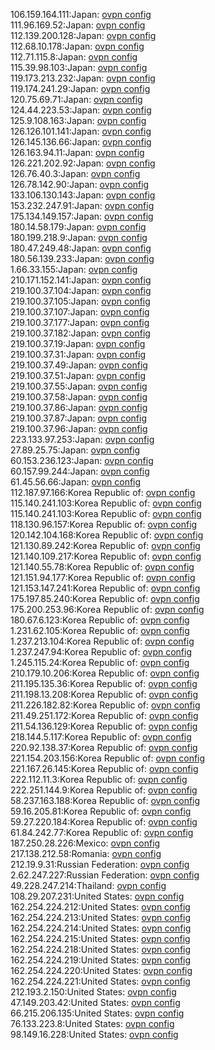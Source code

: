 106.159.164.111:Japan: [ovpn config](vpn/106_159_164_111.ovpn)  
111.96.169.52:Japan: [ovpn config](vpn/111_96_169_52.ovpn)  
112.139.200.128:Japan: [ovpn config](vpn/112_139_200_128.ovpn)  
112.68.10.178:Japan: [ovpn config](vpn/112_68_10_178.ovpn)  
112.71.115.8:Japan: [ovpn config](vpn/112_71_115_8.ovpn)  
115.39.98.103:Japan: [ovpn config](vpn/115_39_98_103.ovpn)  
119.173.213.232:Japan: [ovpn config](vpn/119_173_213_232.ovpn)  
119.174.241.29:Japan: [ovpn config](vpn/119_174_241_29.ovpn)  
120.75.69.71:Japan: [ovpn config](vpn/120_75_69_71.ovpn)  
124.44.223.53:Japan: [ovpn config](vpn/124_44_223_53.ovpn)  
125.9.108.163:Japan: [ovpn config](vpn/125_9_108_163.ovpn)  
126.126.101.141:Japan: [ovpn config](vpn/126_126_101_141.ovpn)  
126.145.136.66:Japan: [ovpn config](vpn/126_145_136_66.ovpn)  
126.163.94.11:Japan: [ovpn config](vpn/126_163_94_11.ovpn)  
126.221.202.92:Japan: [ovpn config](vpn/126_221_202_92.ovpn)  
126.76.40.3:Japan: [ovpn config](vpn/126_76_40_3.ovpn)  
126.78.142.90:Japan: [ovpn config](vpn/126_78_142_90.ovpn)  
133.106.130.143:Japan: [ovpn config](vpn/133_106_130_143.ovpn)  
153.232.247.91:Japan: [ovpn config](vpn/153_232_247_91.ovpn)  
175.134.149.157:Japan: [ovpn config](vpn/175_134_149_157.ovpn)  
180.14.58.179:Japan: [ovpn config](vpn/180_14_58_179.ovpn)  
180.199.218.9:Japan: [ovpn config](vpn/180_199_218_9.ovpn)  
180.47.249.48:Japan: [ovpn config](vpn/180_47_249_48.ovpn)  
180.56.139.233:Japan: [ovpn config](vpn/180_56_139_233.ovpn)  
1.66.33.155:Japan: [ovpn config](vpn/1_66_33_155.ovpn)  
210.171.152.141:Japan: [ovpn config](vpn/210_171_152_141.ovpn)  
219.100.37.104:Japan: [ovpn config](vpn/219_100_37_104.ovpn)  
219.100.37.105:Japan: [ovpn config](vpn/219_100_37_105.ovpn)  
219.100.37.107:Japan: [ovpn config](vpn/219_100_37_107.ovpn)  
219.100.37.177:Japan: [ovpn config](vpn/219_100_37_177.ovpn)  
219.100.37.182:Japan: [ovpn config](vpn/219_100_37_182.ovpn)  
219.100.37.19:Japan: [ovpn config](vpn/219_100_37_19.ovpn)  
219.100.37.31:Japan: [ovpn config](vpn/219_100_37_31.ovpn)  
219.100.37.49:Japan: [ovpn config](vpn/219_100_37_49.ovpn)  
219.100.37.51:Japan: [ovpn config](vpn/219_100_37_51.ovpn)  
219.100.37.55:Japan: [ovpn config](vpn/219_100_37_55.ovpn)  
219.100.37.58:Japan: [ovpn config](vpn/219_100_37_58.ovpn)  
219.100.37.86:Japan: [ovpn config](vpn/219_100_37_86.ovpn)  
219.100.37.87:Japan: [ovpn config](vpn/219_100_37_87.ovpn)  
219.100.37.96:Japan: [ovpn config](vpn/219_100_37_96.ovpn)  
223.133.97.253:Japan: [ovpn config](vpn/223_133_97_253.ovpn)  
27.89.25.75:Japan: [ovpn config](vpn/27_89_25_75.ovpn)  
60.153.236.123:Japan: [ovpn config](vpn/60_153_236_123.ovpn)  
60.157.99.244:Japan: [ovpn config](vpn/60_157_99_244.ovpn)  
61.45.56.66:Japan: [ovpn config](vpn/61_45_56_66.ovpn)  
112.187.97.166:Korea Republic of: [ovpn config](vpn/112_187_97_166.ovpn)  
115.140.241.103:Korea Republic of: [ovpn config](vpn/115_140_241_103.ovpn)  
115.140.241.103:Korea Republic of: [ovpn config](vpn/115_140_241_103.ovpn)  
118.130.96.157:Korea Republic of: [ovpn config](vpn/118_130_96_157.ovpn)  
120.142.104.168:Korea Republic of: [ovpn config](vpn/120_142_104_168.ovpn)  
121.130.89.242:Korea Republic of: [ovpn config](vpn/121_130_89_242.ovpn)  
121.140.109.217:Korea Republic of: [ovpn config](vpn/121_140_109_217.ovpn)  
121.140.55.78:Korea Republic of: [ovpn config](vpn/121_140_55_78.ovpn)  
121.151.94.177:Korea Republic of: [ovpn config](vpn/121_151_94_177.ovpn)  
121.153.147.241:Korea Republic of: [ovpn config](vpn/121_153_147_241.ovpn)  
175.197.85.240:Korea Republic of: [ovpn config](vpn/175_197_85_240.ovpn)  
175.200.253.96:Korea Republic of: [ovpn config](vpn/175_200_253_96.ovpn)  
180.67.6.123:Korea Republic of: [ovpn config](vpn/180_67_6_123.ovpn)  
1.231.62.105:Korea Republic of: [ovpn config](vpn/1_231_62_105.ovpn)  
1.237.213.104:Korea Republic of: [ovpn config](vpn/1_237_213_104.ovpn)  
1.237.247.94:Korea Republic of: [ovpn config](vpn/1_237_247_94.ovpn)  
1.245.115.24:Korea Republic of: [ovpn config](vpn/1_245_115_24.ovpn)  
210.179.10.206:Korea Republic of: [ovpn config](vpn/210_179_10_206.ovpn)  
211.195.135.36:Korea Republic of: [ovpn config](vpn/211_195_135_36.ovpn)  
211.198.13.208:Korea Republic of: [ovpn config](vpn/211_198_13_208.ovpn)  
211.226.182.82:Korea Republic of: [ovpn config](vpn/211_226_182_82.ovpn)  
211.49.251.172:Korea Republic of: [ovpn config](vpn/211_49_251_172.ovpn)  
211.54.136.129:Korea Republic of: [ovpn config](vpn/211_54_136_129.ovpn)  
218.144.5.117:Korea Republic of: [ovpn config](vpn/218_144_5_117.ovpn)  
220.92.138.37:Korea Republic of: [ovpn config](vpn/220_92_138_37.ovpn)  
221.154.203.156:Korea Republic of: [ovpn config](vpn/221_154_203_156.ovpn)  
221.167.26.145:Korea Republic of: [ovpn config](vpn/221_167_26_145.ovpn)  
222.112.11.3:Korea Republic of: [ovpn config](vpn/222_112_11_3.ovpn)  
222.251.144.9:Korea Republic of: [ovpn config](vpn/222_251_144_9.ovpn)  
58.237.163.188:Korea Republic of: [ovpn config](vpn/58_237_163_188.ovpn)  
59.16.205.81:Korea Republic of: [ovpn config](vpn/59_16_205_81.ovpn)  
59.27.220.184:Korea Republic of: [ovpn config](vpn/59_27_220_184.ovpn)  
61.84.242.77:Korea Republic of: [ovpn config](vpn/61_84_242_77.ovpn)  
187.250.28.226:Mexico: [ovpn config](vpn/187_250_28_226.ovpn)  
217.138.212.58:Romania: [ovpn config](vpn/217_138_212_58.ovpn)  
212.19.9.31:Russian Federation: [ovpn config](vpn/212_19_9_31.ovpn)  
2.62.247.227:Russian Federation: [ovpn config](vpn/2_62_247_227.ovpn)  
49.228.247.214:Thailand: [ovpn config](vpn/49_228_247_214.ovpn)  
108.29.207.231:United States: [ovpn config](vpn/108_29_207_231.ovpn)  
162.254.224.212:United States: [ovpn config](vpn/162_254_224_212.ovpn)  
162.254.224.213:United States: [ovpn config](vpn/162_254_224_213.ovpn)  
162.254.224.214:United States: [ovpn config](vpn/162_254_224_214.ovpn)  
162.254.224.215:United States: [ovpn config](vpn/162_254_224_215.ovpn)  
162.254.224.218:United States: [ovpn config](vpn/162_254_224_218.ovpn)  
162.254.224.219:United States: [ovpn config](vpn/162_254_224_219.ovpn)  
162.254.224.220:United States: [ovpn config](vpn/162_254_224_220.ovpn)  
162.254.224.221:United States: [ovpn config](vpn/162_254_224_221.ovpn)  
212.193.2.150:United States: [ovpn config](vpn/212_193_2_150.ovpn)  
47.149.203.42:United States: [ovpn config](vpn/47_149_203_42.ovpn)  
66.215.206.135:United States: [ovpn config](vpn/66_215_206_135.ovpn)  
76.133.223.8:United States: [ovpn config](vpn/76_133_223_8.ovpn)  
98.149.16.228:United States: [ovpn config](vpn/98_149_16_228.ovpn)  
